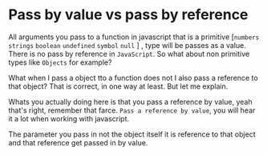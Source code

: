 # Pass by value vs pass by reference

All arguments you pass to a function in javascript that is a primitive [`numbers` `strings` `boolean` `undefined` `symbol` `null` ] , type will be passes as a value. There is no pass by reference in `JavaScript`.
So what about non primitive types like `Objects` for example?

What when I pass a object tto a function does not I also pass a reference to that object?
That is correct, in one way at least. But let me explain.

Whats you actually doing here is that you pass a reference by value, yeah that's right, remember that farce.
`Pass a reference by value`, you will hear it a lot when working with javascript.

The parameter you pass in not the object itself it is reference to that object and that reference get passed in by value.
